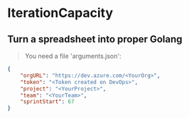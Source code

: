 # IterationCapacity

## Turn a spreadsheet into proper Golang


> You need a file 'arguments.json':

```json
{
	"orgURL": "https://dev.azure.com/<YourOrg>",
	"token": "<Token created on DevOps>",
	"project": "<YourProject>",
	"team": "<YourTeam>",
	"sprintStart": 67
}
```
